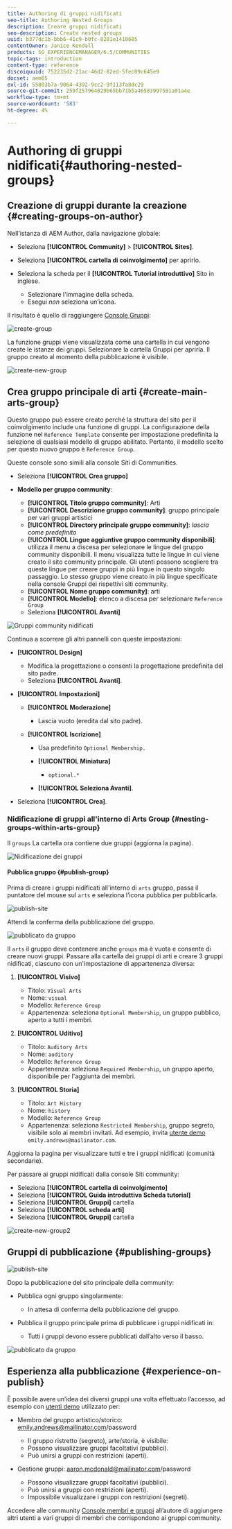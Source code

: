 ```yaml
---
title: Authoring di gruppi nidificati
seo-title: Authoring Nested Groups
description: Creare gruppi nidificati
seo-description: Create nested groups
uuid: b377dc1b-bbb6-41c9-b0fc-8281e1410685
contentOwner: Janice Kendall
products: SG_EXPERIENCEMANAGER/6.5/COMMUNITIES
topic-tags: introduction
content-type: reference
discoiquuid: 752235d2-21ac-46d2-82ed-5fec09c645e9
docset: aem65
exl-id: 55803b7a-9064-4392-9cc2-9f113fa8dc29
source-git-commit: 259f257964829b65bb71b5a46583997581a91a4e
workflow-type: tm+mt
source-wordcount: '583'
ht-degree: 4%

---
```


# Authoring di gruppi nidificati{#authoring-nested-groups}

## Creazione di gruppi durante la creazione {#creating-groups-on-author}

Nell’istanza di AEM Author, dalla navigazione globale:

* Seleziona **[!UICONTROL Community]** > **[!UICONTROL Sites]**.
* Seleziona **[!UICONTROL cartella di coinvolgimento]** per aprirlo.
* Seleziona la scheda per il **[!UICONTROL Tutorial introduttivo]** Sito in inglese.

   * Selezionare l&#39;immagine della scheda.
   * Esegui *non* seleziona un’icona.

Il risultato è quello di raggiungere [Console Gruppi](/help/communities/groups.md):

![create-group](assets/create-group.png)

La funzione gruppi viene visualizzata come una cartella in cui vengono create le istanze dei gruppi. Selezionare la cartella Gruppi per aprirla. Il gruppo creato al momento della pubblicazione è visibile.

![create-new-group](assets/create-new-group.png)

## Crea gruppo principale di arti {#create-main-arts-group}

Questo gruppo può essere creato perché la struttura del sito per il coinvolgimento include una funzione di gruppi. La configurazione della funzione nel `Reference Template` consente per impostazione predefinita la selezione di qualsiasi modello di gruppo abilitato. Pertanto, il modello scelto per questo nuovo gruppo è `Reference Group`.

Queste console sono simili alla console Siti di Communities.

* Seleziona **[!UICONTROL Crea gruppo]**

* **Modello per gruppo community**:

   * **[!UICONTROL Titolo gruppo community]**: Arti
   * **[!UICONTROL Descrizione gruppo community]**: gruppo principale per vari gruppi artistici
   * **[!UICONTROL Directory principale gruppo community]**: *lascia come predefinito*
   * **[!UICONTROL Lingue aggiuntive gruppo community disponibili]**: utilizza il menu a discesa per selezionare le lingue del gruppo community disponibili. Il menu visualizza tutte le lingue in cui viene creato il sito community principale. Gli utenti possono scegliere tra queste lingue per creare gruppi in più lingue in questo singolo passaggio. Lo stesso gruppo viene creato in più lingue specificate nella console Gruppi dei rispettivi siti community.
   * **[!UICONTROL Nome gruppo community]**: arti
   * **[!UICONTROL Modello]**: elenco a discesa per selezionare `Reference Group`
   * Seleziona **[!UICONTROL Avanti]**

![Gruppi community nidificati](assets/parent-to-nestedgroup.png)

Continua a scorrere gli altri pannelli con queste impostazioni:

* **[!UICONTROL Design]**

   * Modifica la progettazione o consenti la progettazione predefinita del sito padre.
   * Seleziona **[!UICONTROL Avanti]**.

* **[!UICONTROL Impostazioni]**

   * **[!UICONTROL Moderazione]**

      * Lascia vuoto (eredita dal sito padre).

   * **[!UICONTROL Iscrizione]**

      * Usa predefinito `Optional Membership.`

      * **[!UICONTROL Miniatura]**
         * `optional.*`

      * **[!UICONTROL Seleziona Avanti]**.

* Seleziona **[!UICONTROL Crea]**.

### Nidificazione di gruppi all&#39;interno di Arts Group {#nesting-groups-within-arts-group}

Il `groups` La cartella ora contiene due gruppi (aggiorna la pagina).

![Nidificazione dei gruppi](assets/create-community-group.png)

#### Pubblica gruppo {#publish-group}

Prima di creare i gruppi nidificati all&#39;interno di `arts` gruppo, passa il puntatore del mouse sul `arts` e seleziona l’icona pubblica per pubblicarla.

![publish-site](assets/publish-site.png)

Attendi la conferma della pubblicazione del gruppo.

![pubblicato da gruppo](assets/group-published.png)

Il `arts` il gruppo deve contenere anche `groups` ma è vuota e consente di creare nuovi gruppi. Passare alla cartella dei gruppi di arti e creare 3 gruppi nidificati, ciascuno con un&#39;impostazione di appartenenza diversa:

1. **[!UICONTROL Visivo]**

   * Titolo: `Visual Arts`
   * Nome: `visual`
   * Modello: `Reference Group`
   * Appartenenza: seleziona `Optional Membership`, un gruppo pubblico, aperto a tutti i membri.

1. **[!UICONTROL Uditivo]**

   * Titolo: `Auditory Arts`
   * Nome: `auditory`
   * Modello: `Reference Group`
   * Appartenenza: seleziona `Required Membership`, un gruppo aperto, disponibile per l&#39;aggiunta dei membri.

1. **[!UICONTROL Storia]**

   * Titolo: `Art History`
   * Nome: `history`
   * Modello: `Reference Group`
   * Appartenenza: seleziona `Restricted Membership`, gruppo segreto, visibile solo ai membri invitati. Ad esempio, invita [utente demo](/help/communities/tutorials.md#demo-users) `emily.andrews@mailinator.com`.

Aggiorna la pagina per visualizzare tutti e tre i gruppi nidificati (comunità secondarie).

Per passare ai gruppi nidificati dalla console Siti community:

* Seleziona **[!UICONTROL cartella di coinvolgimento]**
* Seleziona **[!UICONTROL Guida introduttiva Scheda tutorial]**
* Seleziona **[!UICONTROL Gruppi]** cartella
* Seleziona **[!UICONTROL scheda arti]**
* Seleziona **[!UICONTROL Gruppi]** cartella

![create-new-group2](assets/create-new-group2.png)

## Gruppi di pubblicazione {#publishing-groups}

![publish-site](assets/publish-site.png)

Dopo la pubblicazione del sito principale della community:

* Pubblica ogni gruppo singolarmente:

   * In attesa di conferma della pubblicazione del gruppo.

* Pubblica il gruppo principale prima di pubblicare i gruppi nidificati in:

   * Tutti i gruppi devono essere pubblicati dall’alto verso il basso.

![pubblicato da gruppo](assets/group-published.png)

## Esperienza alla pubblicazione {#experience-on-publish}

È possibile avere un’idea dei diversi gruppi una volta effettuato l’accesso, ad esempio con [utenti demo](/help/communities/tutorials.md#demo-users) utilizzato per:

* Membro del gruppo artistico/storico: emily.andrews@mailinator.com/password
   * Il gruppo ristretto (segreto), arte/storia, è visibile:
   * Possono visualizzare gruppi facoltativi (pubblici).
   * Può unirsi a gruppi con restrizioni (aperti).

* Gestione gruppi: aaron.mcdonald@mailinator.com/password

   * Possono visualizzare gruppi facoltativi (pubblici).
   * Può unirsi a gruppi con restrizioni (aperti).
   * Impossibile visualizzare i gruppi con restrizioni (segreti).

Accedere alle community [Console membri e gruppi](/help/communities/members.md) all’autore di aggiungere altri utenti a vari gruppi di membri che corrispondono ai gruppi community.
